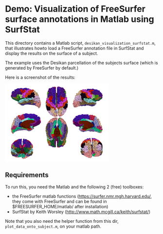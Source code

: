 # Demo: Visualization of FreeSurfer surface annotations in Matlab using SurfStat

This directory contains a Matlab script, `desikan_visualization_surfstat.m`, that illustrates howto load a FreeSurfer annotation file in SurfStat and display the results on the surface of a subject.

The example uses the Desikan parcellation of the subjects surface (which is generated by FreeSurfer by default.)

Here is a screenshot of the results:

![Desikan](./desikan_surfstat.png?raw=true "Visualization of Desikan atlas parcellation for an example subject.")


## Requirements

To run this, you need the Matlab and the following 2 (free) toolboxes:

- the FreeSurfer matlab functions (https://surfer.nmr.mgh.harvard.edu/, they come with FreeSurfer and can be found in $FREESURFER_HOME/matlab/ after installation)
- SurfStat by Keith Worsley (http://www.math.mcgill.ca/keith/surfstat/)

Note that you also need the helper function from this dir, `plot_data_onto_subject.m`, on your matlab path.
